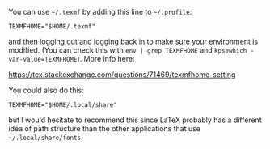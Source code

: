 You can use `~/.texmf` by adding this line to `~/.profile`:

    TEXMFHOME="$HOME/.texmf"

and then logging out and logging back in to make sure your environment is modified. (You can check this with `env | grep TEXMFHOME` and `kpsewhich -var-value=TEXMFHOME`). More info here:

https://tex.stackexchange.com/questions/71469/texmfhome-setting

You could also do this:

    TEXMFHOME="$HOME/.local/share"

but I would hesitate to recommend this since LaTeX probably has a different idea of path structure than the other applications that use `~/.local/share/fonts`.
